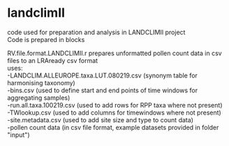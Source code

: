 # landclimII
code used for preparation and analysis in LANDCLIMII project  
Code is prepared in blocks  
  
RV.file.format.LANDCLIMII.r prepares unformatted pollen count data in csv files to an LRAready csv format  
uses:  
-LANDCLIM.ALLEUROPE.taxa.LUT.080219.csv (synonym table for harmonising taxonomy)  
-bins.csv (used to define start and end points of time windows for aggregating samples)  
-run.all.taxa.100219.csv (used to add rows for RPP taxa where not present)  
-TWlookup.csv (used to add columns for timewindows where not present)  
-site.metadata.csv (used to add site size and type to count data)  
-pollen count data (in csv file format, example datasets provided in folder "input")

